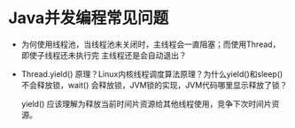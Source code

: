 # Java并发编程常见问题

+ 为何使用线程池，当线程池未关闭时，主线程会一直阻塞；而使用Thread，即使子线程还未执行完
主线程还是会自动退出？

+ Thread.yield() 原理？Linux内核线程调度算法原理？为什么yield()和sleep()不会释放锁，wait()
会释放锁，JVM锁的实现，JVM代码哪里显示释放了锁？

   yield() 应该理解为释放当前时间片资源给其他线程使用，竞争下次时间片资源。